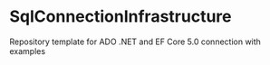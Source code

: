 # SqlConnectionInfrastructure
 Repository template for ADO .NET and EF Core 5.0 connection with examples


